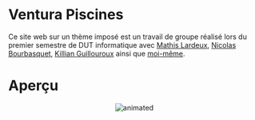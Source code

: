 # Ventura Piscines

Ce site web sur un thème imposé est un travail de groupe réalisé lors du premier semestre de DUT informatique avec [Mathis Lardeux](https://github.com/mathislardeux), [Nicolas Bourbasquet](https://www.linkedin.com/in/nicolas-bourbasquet-906b541a7), [Killian Guillouroux](https://www.instagram.com/kiki_la_couille) ainsi que [moi-même](https://github.com/mauxnier).

# Aperçu

<p align="center">
    <img src="img/preview.gif" alt="animated" />
</p>
